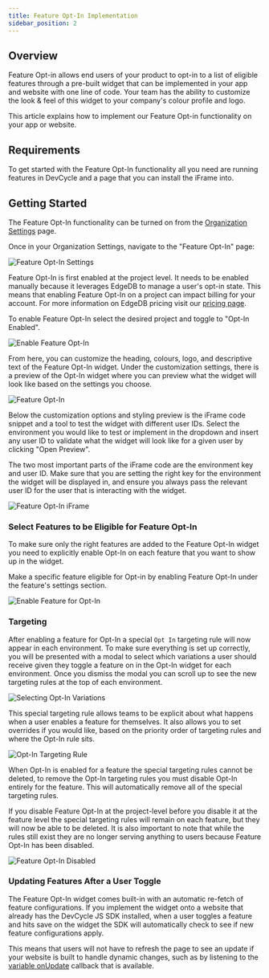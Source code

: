 ```yaml
---
title: Feature Opt-In Implementation
sidebar_position: 2
---
```


## Overview

Feature Opt-in allows end users of your product to opt-in to a list of eligible features through a pre-built widget that can be implemented in your app and website with one line of code. Your team has the ability to customize the look & feel of this widget to your company's colour profile and logo. 

This article explains how to implement our Feature Opt-in functionality on your app or website. 

## Requirements

To get started with the Feature Opt-In functionality all you need are running features in DevCycle and a page that you can install the iFrame into.

## Getting Started

The Feature Opt-In functionality can be turned on from the [Organization Settings](https://app.devcycle.com/r/optIn) page.

Once in your Organization Settings, navigate to the "Feature Opt-In" page:

![Feature Opt-In Settings](/oct-22-2022-feature-opt-in-1.png)

Feature Opt-In is first enabled at the project level. It needs to be enabled manually because it leverages EdgeDB to manage a user's opt-in state. This means that enabling Feature Opt-In on a project can impact billing for your account. For more information on EdgeDB pricing visit our [pricing page](https://devcycle.com/pricing).

To enable Feature Opt-In select the desired project and toggle to "Opt-In Enabled".

![Enable Feature Opt-In](/oct-22-2022-feature-opt-in-2.png)

From here, you can customize the heading, colours, logo, and descriptive text of the Feature Opt-In widget. Under the customization settings, there is a preview of the Opt-In widget where you can preview what the widget will look like based on the settings you choose.

![Feature Opt-In](/oct-22-2022-feature-opt-in-3.png)

 Below the customization options and styling preview is the iFrame code snippet and a tool to test the widget with different user IDs. Select the environment you would like to test or implement in the dropdown and insert any user ID to validate what the widget will look like for a given user by clicking "Open Preview".
 
 The two most important parts of the iFrame code are the environment key and user ID. Make sure that you are setting the right key for the environment the widget will be displayed in, and ensure you always pass the relevant user ID for the user that is interacting with the widget.

![Feature Opt-In iFrame](/oct-22-2022-feature-opt-in-4.png)

### Select Features to be Eligible for Feature Opt-In

To make sure only the right features are added to the Feature Opt-In widget you need to explicitly enable Opt-In on each feature that you want to show up in the widget.

Make a specific feature eligible for Opt-in by enabling Feature Opt-In under the feature's settings section.

![Enable Feature for Opt-In](/oct-22-2022-feature-opt-in-5.png)

### Targeting

After enabling a feature for Opt-In a special `Opt In` targeting rule will now appear in each environment. To make sure everything is set up correctly, you will be presented with a modal to select which variations a user should receive given they toggle a feature on in the Opt-In widget for each environment. Once you dismiss the modal you can scroll up to see the new targeting rules at the top of each environment.

![Selecting Opt-In Variations](/oct-22-2022-feature-opt-in-7.png)

This special targeting rule allows teams to be explicit about what happens when a user enables a feature for themselves. It also allows you to set overrides if you would like, based on the priority order of targeting rules and where the Opt-In rule sits.

![Opt-In Targeting Rule](/oct-7-2022-feature-opt-in-6.png)

When Opt-In is enabled for a feature the special targeting rules cannot be deleted, to remove the Opt-In targeting rules you must disable Opt-In entirely for the feature. This will automatically remove all of the special targeting rules.

If you disable Feature Opt-In at the project-level before you disable it at the feature level the special targeting rules will remain on each feature, but they will now be able to be deleted. It is also important to note that while the rules still exist they are no longer serving anything to users because Feature Opt-In has been disabled.

![Feature Opt-In Disabled](/oct-22-2022-feature-opt-in-8.png)

### Updating Features After a User Toggle

The Feature Opt-In widget comes built-in with an automatic re-fetch of feature configurations. If you implement the widget onto a website that already has the DevCycle JS SDK installed, when a user toggles a feature and hits save on the widget the SDK will automatically check to see if new feature configurations apply.

This means that users will not have to refresh the page to see an update if your website is built to handle dynamic changes, such as by listening to the [variable onUpdate](https://docs.devcycle.com/docs/sdk/client-side-sdks/javascript#grabbing-variable-values) callback that is available.

